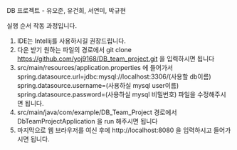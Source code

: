 DB 프로젝트 - 유오준, 유건희, 서연미, 박규현

실행 순서 작동 과정입니다.

1. IDE는 Intellij를 사용하시길 권장드립니다.
2. 다운 받기 원하는 파일의 경로에서 git clone https://github.com/yoj9168/DB_team_project.git 을 입력하시면 됩니다
3. src/main/resources/application.properties 에 들어가서
spring.datasource.url=jdbc:mysql://localhost:3306/(사용할 db이름)
spring.datasource.username=(사용하실 mysql user이름)
spring.datasource.password=(사용하실 mysql 비밀번호)
파일을 수정해주시면 됩니다.
4. src/main/java/com/example/DB_Team_Project 경로에서 DbTeamProjectApplication 을 run 해주시면 됩니다
5. 마지막으로 웹 브라우저를 여신 후에 http://localhost:8080 을 입력하시고 들어가시면 됩니다.
